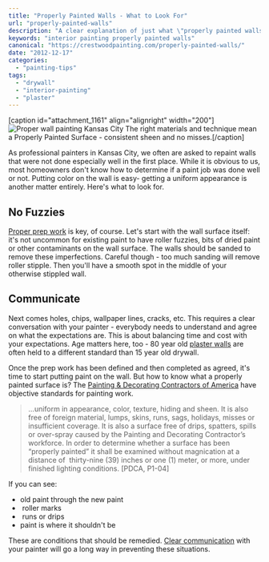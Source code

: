 ```yaml
---
title: "Properly Painted Walls - What to Look For"
url: "properly-painted-walls"
description: "A clear explanation of just what \"properly painted walls\" are."
keywords: "interior painting properly painted walls"
canonical: "https://crestwoodpainting.com/properly-painted-walls/"
date: "2012-12-17"
categories:
  - "painting-tips"
tags:
  - "drywall"
  - "interior-painting"
  - "plaster"
---
```


\[caption id="attachment\_1161" align="alignright" width="200"\]![Proper wall painting Kansas City](/images/Wall-painting_opt.jpg "Painter Painting A Wall") The right materials and technique mean a Properly Painted Surface - consistent sheen and no misses.\[/caption\]

As professional painters in Kansas City, we often are asked to repaint walls that were not done especially well in the first place. While it is obvious to us, most homeowners don't know how to determine if a paint job was done well or not. Putting color on the wall is easy- getting a uniform appearance is another matter entirely. Here's what to look for.

## No Fuzzies

[Proper prep work](https://crestwoodpainting.com/painting-interior-trim-joint-gaps/) is key, of course. Let's start with the wall surface itself: it's not uncommon for existing paint to have roller fuzzies, bits of dried paint or other contaminants on the wall surface. The walls should be sanded to remove these imperfections. Careful though - too much sanding will remove roller stipple. Then you'll have a smooth spot in the middle of your otherwise stippled wall.

## Communicate

Next comes holes, chips, wallpaper lines, cracks, etc. This requires a clear conversation with your painter - everybody needs to understand and agree on what the expectations are. This is about balancing time and cost with your expectations. Age matters here, too - 80 year old [plaster walls](https://crestwoodpainting.com/plaster-repair-kansas-city/) are often held to a different standard than 15 year old drywall.

Once the prep work has been defined and then completed as agreed, it's time to start putting paint on the wall. But how to know what a properly painted surface is? The [Painting & Decorating Contractors of America](http://pdca.org) have objective standards for painting work.

> ...uniform in appearance, color, texture, hiding and sheen. It is also free of foreign material, lumps, skins, runs, sags, holidays, misses or insufficient coverage. It is also a surface free of drips, spatters, spills or over-spray caused by the Painting and Decorating Contractor’s workforce. In order to determine whether a surface has been “properly painted” it shall be examined without magnication at a distance of  thirty-nine (39) inches or one (1) meter, or more, under finished lighting conditions. \[PDCA, P1-04\]

If you can see:

- old paint through the new paint
-  roller marks
-  runs or drips
- paint is where it shouldn't be

These are conditions that should be remedied. [Clear communication](https://crestwoodpainting.com/reviews/) with your painter will go a long way in preventing these situations.
